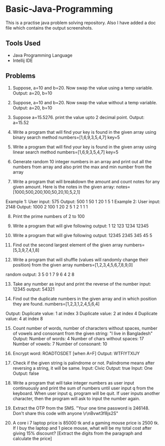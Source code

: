 # Basic-Java-Programming

This is a practise java problem solving repository. Also I have added a doc file which contains the output screenshots.

## Tools Used
- Java Programming Language
- Intellij IDE

## Problems

1. Suppose, a=10 and b=20. Now swap the value using a temp variable. Output: a=20, b=10

2. Suppose, a=10 and b=20. Now swap the value without a temp variable. Output: a=20, b=10

3. Suppose a=15.5276. print the value upto 2 decimal point. Output: a=15.52

4. Write a program that will find your key is found in the given array using binary search method numbers=[1,6,9,3,5,4,7]
key=5

5. Write a program that will find your key is found in the given array using linear search method numbers=[1,6,9,3,5,4,7]
key=5

6. Generate random 10 integer numbers in an array and print out all the numbers from array and also print the max and min number from the array

7. Write a program that will breakdown the amount and count notes for any given amount. Here is the notes in the given array: 
notes=[1000,500,200,100,50,20,10,5,2,1]

Example 1: User input: 575
Output: 
500 1
50 1
20 1
5 1
Example 2: User input: 2148
Output: 
1000 2
100 1
20 2
5 1
2 1
1 1

8. Print the prime numbers of 2 to 100

9. Write a program that will give following output:
1
12
123
1234
12345

10. Write a program that will give following output:
12345
2345
345
45
5

11. Find out the second largest element of the given array
numbers=[5,3,9,7,4,1,8]

12. Write a program that will shuffle (values will randomly change their position) from the given array numbers=[1,2,3,4,5,6,7,8,9,0]

random output: 3 5 0 1 7 9 6 4 2 8

13. Take any number as input and print the reverse of the number
input: 12345
output: 54321

14. Find out the duplicate numbers in the given array and in which position they are found.
numbers=[1,2,3,1,2,4,5,6,4]

Output:
Duplicate value: 1 at index 3
Duplicate value: 2 at index 4
Duplicate value: 4 at index 8

15. Count number of words, number of characters without spaces, number of vowels and consonant from the given string:
"I live in Bangladesh"
Output: 
Number of words: 4
Number of chars without spaces: 17 
Number of vowels: 7
Number of consonant: 10


16. Encrypt word: ROADTOSDET [when A=F]
Output: WTFIYTXIJY

17. Check if the given string is palindrome or not. Palindrome means after reversing a string, it will be same.
Input: Civic
Output: true
Input: One
Output: false

18. Write a program that will take integer numbers as user input continuously and print the sum of numbers until user input q from the keyboard. When user input q, program will be quit. If user inputs another character, then the program will ask to input the number again.

19. Extract the OTP from the SMS. "Your one time password is 246148. Don't share this code with anyone \r\nBvwt3f8js2S"

20. A core i 7 laptop price is 85000 tk and a gaming mouse price is 2500 tk. If I buy the laptop and 1 piece mouse, what will be my total cost after giving 15% discount? [Extract the digits from the paragraph and calculate the price]
